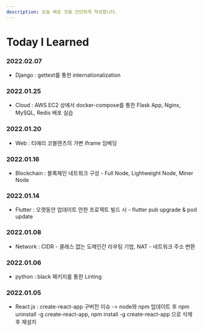 ```yaml
---
description: 오늘 배운 것을 간단하게 작성합니다.
---
```


# Today I Learned

### 2022.02.07

* Django : gettext를 통한 internationalization

### 2022.01.25

* Cloud : AWS EC2 상에서 docker-compose를 통한 Flask App, Nginx, MySQL, Redis 배포 실습&#x20;

### 2022.01.20

* Web : 티에리 코블렌츠의 가변 iframe 임베딩&#x20;

### 2022.01.16

* Blockchain : 블록체인 네트워크 구성 - Full Node, Lightweight Node, Miner Node

### 2022.01.14

* Flutter : 오랫동안 업데이트 안한 프로젝트 빌드 시 - flutter pub upgrade & pod update

### 2022.01.08

* Network : CIDR - 클래스 없는 도메인간 라우팅 기법, NAT - 네트워크 주소 변환

### 2022.01.06

* python : black 패키지를 통한 Linting

### 2022.01.05

* React.js : create-react-app 구버전 이슈 -> node와 npm 업데이트 후 npm uninstall -g create-react-app, npm install -g create-react-app 으로 삭제 후 재설치
